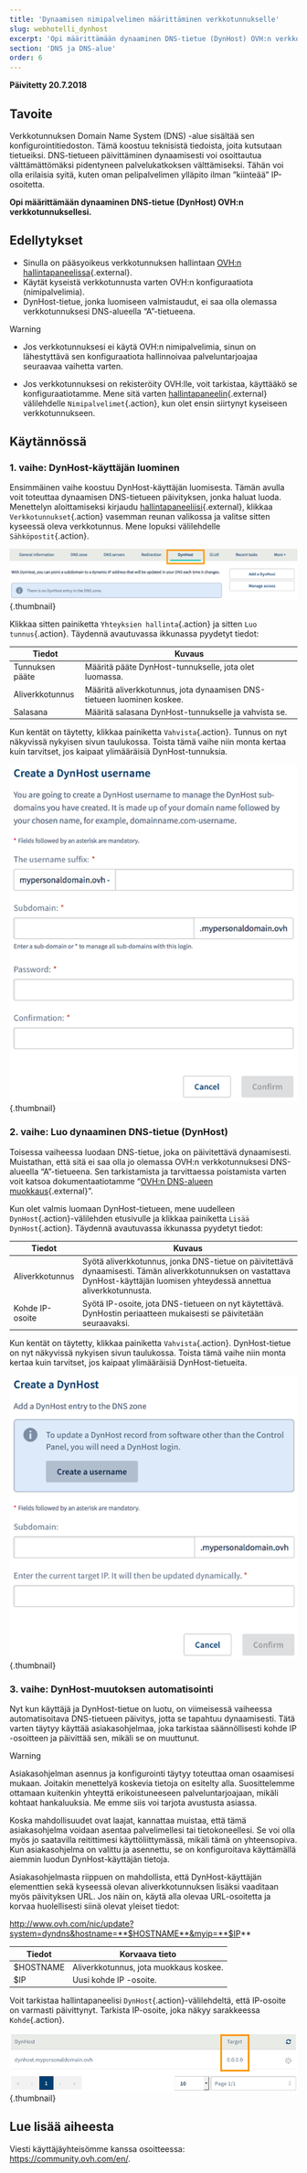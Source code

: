 ```yaml
---
title: 'Dynaamisen nimipalvelimen määrittäminen verkkotunnukselle'
slug: webhotelli_dynhost
excerpt: 'Opi määrittämään dynaaminen DNS-tietue (DynHost) OVH:n verkkotunnuksellesi'
section: 'DNS ja DNS-alue'
order: 6
---
```


**Päivitetty 20.7.2018**

## Tavoite

Verkkotunnuksen Domain Name System (DNS) -alue sisältää sen konfigurointitiedoston. Tämä koostuu teknisistä tiedoista, joita kutsutaan tietueiksi. DNS-tietueen päivittäminen dynaamisesti voi osoittautua välttämättömäksi pidentyneen palvelukatkoksen välttämiseksi. Tähän voi olla erilaisia syitä, kuten oman pelipalvelimen ylläpito ilman ”kiinteää” IP-osoitetta. 

**Opi määrittämään dynaaminen DNS-tietue (DynHost) OVH:n verkkotunnuksellesi.**

## Edellytykset

- Sinulla on pääsyoikeus verkkotunnuksen hallintaan [OVH:n hallintapaneelissa](https://www.ovh.com/auth/?action=gotomanager){.external}.
- Käytät kyseistä verkkotunnusta varten OVH:n konfiguraatiota (nimipalvelimia).
- DynHost-tietue, jonka luomiseen valmistaudut, ei saa olla olemassa verkkotunnuksesi DNS-alueella “A”-tietueena.

> [!warning]
>
> - Jos verkkotunnuksesi ei käytä OVH:n nimipalvelimia, sinun on lähestyttävä sen konfiguraatiota hallinnoivaa palveluntarjoajaa seuraavaa vaihetta varten.
> 
> - Jos verkkotunnuksesi on rekisteröity OVH:lle, voit tarkistaa, käyttääkö se konfiguraatiotamme. Mene sitä varten [hallintapaneelin](https://www.ovh.com/auth/?action=gotomanager){.external} välilehdelle `Nimipalvelimet`{.action}, kun olet ensin siirtynyt kyseiseen verkkotunnukseen.
>

## Käytännössä

### 1. vaihe: DynHost-käyttäjän luominen

Ensimmäinen vaihe koostuu DynHost-käyttäjän luomisesta. Tämän avulla voit toteuttaa dynaamisen DNS-tietueen päivityksen, jonka haluat luoda. Menettelyn aloittamiseksi kirjaudu [hallintapaneeliisi](https://www.ovh.com/auth/?action=gotomanager){.external}, klikkaa `Verkkotunnukset`{.action} vasemman reunan valikossa ja valitse sitten kyseessä oleva verkkotunnus. Mene lopuksi välilehdelle `Sähköpostit`{.action}.

![dynhost](images/use-dynhost-step1.png){.thumbnail}

Klikkaa sitten painiketta `Yhteyksien hallinta`{.action} ja sitten `Luo tunnus`{.action}. Täydennä avautuvassa ikkunassa pyydetyt tiedot:

|Tiedot|Kuvaus|
|---|---|
|Tunnuksen pääte|Määritä pääte DynHost-tunnukselle, jota olet luomassa.|
|Aliverkkotunnus|Määritä aliverkkotunnus, jota dynaamisen DNS-tietueen luominen koskee.|
|Salasana|Määritä salasana DynHost-tunnukselle ja vahvista se.|

Kun kentät on täytetty, klikkaa painiketta `Vahvista`{.action}. Tunnus on nyt näkyvissä nykyisen sivun taulukossa. Toista tämä vaihe niin monta kertaa kuin tarvitset, jos kaipaat ylimääräisiä DynHost-tunnuksia.

![dynhost](images/use-dynhost-step2.png){.thumbnail}

### 2. vaihe: Luo dynaaminen DNS-tietue (DynHost)

Toisessa vaiheessa luodaan DNS-tietue, joka on päivitettävä dynaamisesti. Muistathan, että sitä ei saa olla jo olemassa OVH:n verkkotunnuksesi DNS-alueella “A”-tietueena. Sen tarkistamista ja tarvittaessa poistamista varten voit katsoa dokumentaatiotamme “[OVH:n DNS-alueen muokkaus](https://docs.ovh.com/fi/domains/miten_dns-aluetta_muokataan/){.external}”.

Kun olet valmis luomaan DynHost-tietueen, mene uudelleen `DynHost`{.action}-välilehden etusivulle ja klikkaa painiketta `Lisää DynHost`{.action}. Täydennä avautuvassa ikkunassa pyydetyt tiedot:

|Tiedot|Kuvaus|
|---|---|
|Aliverkkotunnus|Syötä aliverkkotunnus, jonka DNS-tietue on päivitettävä dynaamisesti. Tämän aliverkkotunnuksen on vastattava DynHost-käyttäjän luomisen yhteydessä annettua aliverkkotunnusta.|
|Kohde IP-osoite|Syötä IP-osoite, jota DNS-tietueen on nyt käytettävä. DynHostin periaatteen mukaisesti se päivitetään seuraavaksi.|

Kun kentät on täytetty, klikkaa painiketta `Vahvista`{.action}. DynHost-tietue on nyt näkyvissä nykyisen sivun taulukossa. Toista tämä vaihe niin monta kertaa kuin tarvitset, jos kaipaat ylimääräisiä DynHost-tietueita.

![dynhost](images/use-dynhost-step3.png){.thumbnail}

### 3. vaihe: DynHost-muutoksen automatisointi

Nyt kun käyttäjä ja DynHost-tietue on luotu, on viimeisessä vaiheessa automatisoitava DNS-tietueen päivitys, jotta se tapahtuu dynaamisesti. Tätä varten täytyy käyttää asiakasohjelmaa, joka tarkistaa säännöllisesti kohde IP -osoitteen ja päivittää sen, mikäli se on muuttunut.

> [!warning]
>
> Asiakasohjelman asennus ja konfigurointi täytyy toteuttaa oman osaamisesi mukaan. Joitakin menettelyä koskevia tietoja on esitelty alla. Suosittelemme ottamaan kuitenkin yhteyttä erikoistuneeseen palveluntarjoajaan, mikäli kohtaat hankaluuksia. Me emme siis voi tarjota avustusta asiassa. 
>

Koska mahdollisuudet ovat laajat, kannattaa muistaa, että tämä asiakasohjelma voidaan asentaa palvelimellesi tai tietokoneellesi. Se voi olla myös jo saatavilla reitittimesi käyttöliittymässä, mikäli tämä on yhteensopiva. Kun asiakasohjelma on valittu ja asennettu, se on konfiguroitava käyttämällä aiemmin luodun DynHost-käyttäjän tietoja.

Asiakasohjelmasta riippuen on mahdollista, että DynHost-käyttäjän elementtien sekä kyseessä olevan aliverkkotunnuksen lisäksi vaaditaan myös päivityksen URL. Jos näin on, käytä alla olevaa URL-osoitetta ja korvaa huolellisesti siinä olevat yleiset tiedot:

http://www.ovh.com/nic/update?system=dyndns&hostname=**$HOSTNAME**&myip=**$IP**

|Tiedot|Korvaava tieto|
|---|---|
|$HOSTNAME|Aliverkkotunnus, jota muokkaus koskee.|
|$IP|Uusi kohde IP -osoite.|

Voit tarkistaa hallintapaneelisi `DynHost`{.action}-välilehdeltä, että IP-osoite on varmasti päivittynyt. Tarkista IP-osoite, joka näkyy sarakkeessa `Kohde`{.action}.

![dynhost](images/use-dynhost-step4.png){.thumbnail}

## Lue lisää aiheesta

Viesti käyttäjäyhteisömme kanssa osoitteessa: <https://community.ovh.com/en/>.